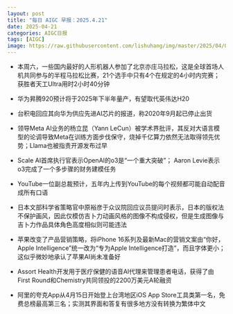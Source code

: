 ```yaml
---
layout: post
title: "每日 AIGC 早报：2025.4.21"
date: 2025-04-21
categories: AIGC日报
tags: [AIGC]
image: https://raw.githubusercontent.com/lishuhang/img/master/2025/04/0421-d.jpg
---
```


- 本周六，一些国内最好的人形机器人参加了北京亦庄马拉松，这是全球首场人机共同参与的半程马拉松比赛，21个选手中只有4个在规定的4小时内完赛；获胜者天工Ultra用时2小时40分钟

- 华为昇腾920预计将于2025年下半年量产，有望取代英伟达H20

- 台积电回应其向华为供应先进AI芯片的报道，称2020年9月起已停止出货

- 领导Meta AI业务的杨立昆（Yann LeCun）被学术界批评，其反对大语言模型的论调导致Meta在训练方面步伐保守，烧掉千亿算力依然无法取得领先优势；Llama也被指责开源发布过早

- Scale AI首席执行官表示OpenAI的o3是“一个重大突破”； Aaron Levie表示o3完成了一个多步骤的财务建模任务

- YouTube一位副总裁预计，五年内上传到YouTube的每个视频都可能自动配音成所有口语

- 日本文部科学省策略官中原裕彦于众议院回应议员提问时表示，日本的版权法不保护画风，因此仅模仿吉卜力动画风格的图像不构成侵权，但是生成图像与吉卜力作品具体角色高度相似则可能违法

- 苹果改变了产品营销策略，将iPhone 16系列及最新Mac的营销文案由“你好，Apple Intelligence”统一改为“专为Apple Intelligence打造”，而且字体更小；这似乎微妙地承认了苹果AI尚未准备好

- Assort Health开发用于医疗保健的语音AI代理来管理患者电话，获得了由First Round和Chemistry共同领投的2200万美元A轮融资

- 阿里的夸克App从4月15日开始登上台湾地区iOS App Store工具类第一名，免费总榜最高第三名；实测其界面和答复有很多地方没有转换为繁体中文